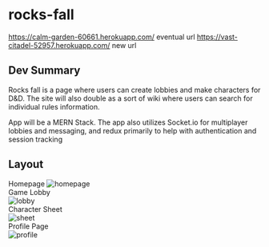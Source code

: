 # rocks-fall
https://calm-garden-60661.herokuapp.com/ eventual url
https://vast-citadel-52957.herokuapp.com/ new url
## Dev Summary
  Rocks fall is a page where users can create lobbies and make characters for D&D. The site will also double as a sort of wiki where users
can search for individual rules information.
  
  App will be a MERN Stack. The app also utilizes Socket.io for multiplayer lobbies and messaging, and redux primarily to help with authentication and session tracking
  
## Layout
  Homepage
![homepage](https://drive.google.com/uc?export=view&id=1txYgHhwzFsHl5Hd3bCj2jkX_EyeAnH5a)  
  Game Lobby  
![lobby](https://drive.google.com/uc?export=view&id=1s5fwdt_Mklv9lEpwkODCbKbXNbj4vbc5)  
  Character Sheet  
![sheet](https://drive.google.com/uc?export=view&id=1AtqJX_FacaiyUM8UNDbONDvtyiPDpWun)
  <br/>Profile Page  
![profile](https://drive.google.com/uc?export=view&id=1vgRSnXRWr649SZI1vczm8crilDUcMjwG)  
